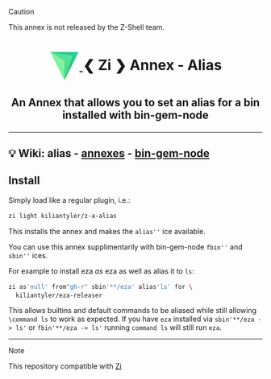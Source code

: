 > [!CAUTION]
> This annex is not released by the Z-Shell team.

<h1 align="center">
  <a href="https://github.com/z-shell/zi">
    <img align="center" src="https://github.com/z-shell/zi/raw/main/docs/images/logo.png" alt="Logo" width="60px" height="60px" />
  </a> ❮ Zi ❯ Annex - Alias
</h1>
<h2 align="center">
  <p> An Annex that allows you to set an alias for a bin installed with bin-gem-node </p>
</h2><hr />

## 💡 Wiki: alias - [annexes](https://wiki.zshell.dev/ecosystem/category/-annexes) - [bin-gem-node](https://wiki.zshell.dev/ecosystem/annexes/bin-gem-node)

## Install

Simply load like a regular plugin, i.e.:

```zsh
zi light kiliantyler/z-a-alias
```

This installs the annex and makes the `alias''` ice available.

You can use this annex supplimentarily with bin-gem-node `fbin''` and `sbin''` ices.

For example to install eza _as_ eza as well as alias it to `ls`:

```zsh
zi as'null' from"gh-r" sbin'**/eza' alias'ls' for \
  kiliantyler/eza-releaser
```

This allows builtins and default commands to be aliased while still allowing `\command ls` to work as expected. If you have `eza` installed via `sbin'**/eza -> ls'` or `fbin'**/eza -> ls'` running `command ls` will still run `eza`.

---

> [!NOTE]
>
> This repository compatible with [Zi](https://github.com/z-shell/zi)

